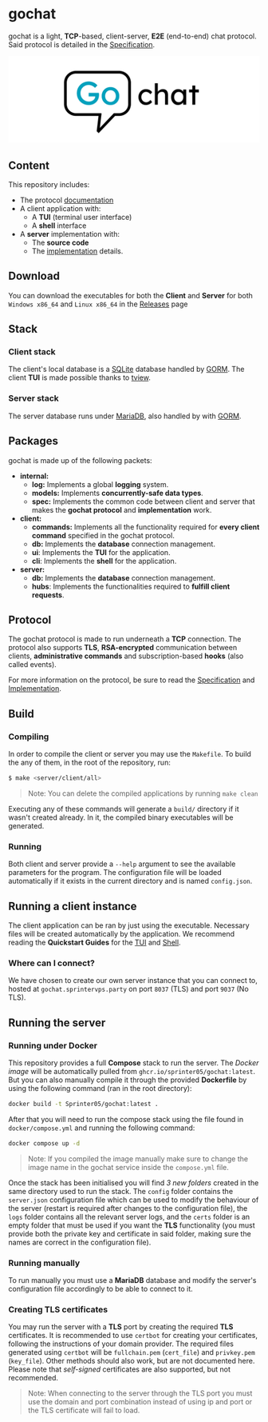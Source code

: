 # gochat
gochat is a light, **TCP**-based, client-server, **E2E** (end-to-end) chat protocol. Said protocol is detailed in the [Specification](doc/SPECIFICATION.md).

![Banner](images/gochat_banner_white.png)

## Content
This repository includes:
- The protocol [documentation](doc/SPECIFICATION.md)
- A client application with:
    - A **TUI** (terminal user interface)
    - A **shell** interface
- A **server** implementation with:
    - The **source code**
    - The [implementation](doc/IMPLEMENTATION.md) details.

## Download
You can download the executables for both the **Client** and **Server** for both `Windows x86_64` and `Linux x86_64` in the [Releases](https://github.com/Sprinter05/gochat/releases/latest) page

## Stack
### Client stack
The client's local database is a [SQLite](https://www.sqlite.org/) database handled by [GORM](https://gorm.io/index.html). The client **TUI** is made possible thanks to [tview](https://github.com/rivo/tview).
### Server stack
The server database runs under [MariaDB](https://mariadb.org/), also handled by with [GORM](https://gorm.io/index.html).

## Packages
gochat is made up of the following packets:
- **internal:**
    - **log:** Implements a global **logging** system.
    - **models:** Implements **concurrently-safe data types**.
    - **spec:** Implements the common code between client and server that makes the **gochat protocol** and **implementation** work.
- **client:**
    - **commands:** Implements all the functionality required for **every client command** specified in the gochat protocol.
    - **db:** Implements the **database** connection management.
    - **ui**: Implements the **TUI** for the application.
    - **cli**: Implements the **shell** for the application.
- **server:**
    - **db:** Implements the **database** connection management.
    - **hubs**: Implements the functionalities required to **fulfill client requests**.

## Protocol
The gochat protocol is made to run underneath a **TCP** connection. The protocol also supports **TLS**, **RSA-encrypted** communication between clients, **administrative commands** and subscription-based **hooks** (also called events).

For more information on the protocol, be sure to read the [Specification](doc/SPECIFICATION.md) and [Implementation](doc/IMPLEMENTATION.md).

## Build
### Compiling
In order to compile the client or server you may use the `Makefile`. To build the any of them, in the root of the repository, run:

```bash
$ make <server/client/all>
```

> Note: You can delete the compiled applications by running `make clean`

Executing any of these commands will generate a `build/` directory if it wasn't created already. In it, the compiled binary executables will be generated.

### Running
Both client and server provide a `--help` argument to see the available parameters for the program. The configuration file will be loaded automatically if it exists in the current directory and is named `config.json`.
 
## Running a client instance
The client application can be ran by just using the executable. Necessary files will be created automatically by the application. We recommend reading the **Quickstart Guides** for the [TUI](doc/TUI.md) and [Shell](doc/SHELL.md).

### Where can I connect?
We have chosen to create our own server instance that you can connect to, hosted at `gochat.sprintervps.party` on port `8037` (TLS) and port `9037` (No TLS).

## Running the server
### Running under Docker
This repository provides a full **Compose** stack to run the server. The *Docker image* will be automatically pulled from `ghcr.io/sprinter05/gochat:latest`. But you can also manually compile it through the provided **Dockerfile** by using the following command (ran in the root directory):

```bash
docker build -t Sprinter05/gochat:latest .
```

After that you will need to run the compose stack using the file found in `docker/compose.yml` and running the following command:

```bash
docker compose up -d
```

> Note: If you compiled the image manually make sure to change the image name in the gochat service inside the `compose.yml` file.

Once the stack has been initialised you will find *3 new folders* created in the same directory used to run the stack. The `config` folder contains the `server.json` configuration file which can be used to modify the behaviour of the server (restart is required after changes to the configuration file), the `logs` folder contains all the relevant server logs, and the `certs` folder is an empty folder that must be used if you want the **TLS** functionality (you must provide both the private key and certificate in said folder, making sure the names are correct in the configuration file).

### Running manually
To run manually you must use a **MariaDB** database and modify the server's configuration file accordingly to be able to connect to it.

### Creating TLS certificates
You may run the server with a **TLS** port by creating the required **TLS** certificates. It is recommended to use `certbot` for creating your certificates, following the instructions of your domain provider. The required files generated using `certbot` will be `fullchain.pem` (`cert_file`) and `privkey.pem` (`key_file`). Other methods should also work, but are not documented here. Please note that *self-signed* certificates are also supported, but not recommended.

> Note: When connecting to the server through the TLS port you must use the domain and port combination instead of using ip and port or the TLS certificate will fail to load.
